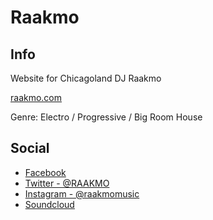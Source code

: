 # Raakmo

## Info

Website for Chicagoland DJ Raakmo

[raakmo.com](http://raakmo.com/)

Genre: Electro / Progressive / Big Room House

## Social

* [Facebook](https://www.facebook.com/raakmo)
* [Twitter - @RAAKMO](https://twitter.com/RAAKMO)
* [Instagram - @raakmomusic](https://www.instagram.com/raakmomusic/)
* [Soundcloud](https://www.instagram.com/raakmomusic/)
